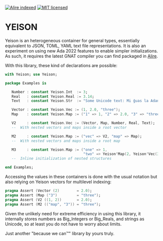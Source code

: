 [![Alire indexed](https://img.shields.io/badge/alire-0.1.0-blue.svg)](https://alire.ada.dev)
[![MIT licensed](https://img.shields.io/badge/license-MIT-blue.svg)](./LICENSE)


# YEISON #

Yeison is an heterogeneous container for general types, essentially equivalent
to JSON, TOML, YAML text file representations. It is also an experiment on
using new Ada 2022 features to enable simpler initializations. As such, it
requires the latest GNAT compiler you can find packaged in
[Alire](https://alire.ada.dev).

With this library, these kind of declarations are possible:

```Ada
with Yeison; use Yeison;

package Examples is

   Number : constant Yeison.Int  := 3;
   Real   : constant Yeison.Real := 3.14;
   Text   : constant Yeison.Str  := "Some Unicode text: Mi ĝuas la Adan programlingvon";

   Vector : constant Yeison.Vec := (1, 2.0, "three");
   Map    : constant Yeison.Map := ("1" => 1, "2" => 2.0, "3" => "three");

   V2     : constant Yeison.Vec := (Vector, Map, Number, Real, Text);
   --  With nested vectors and maps inside a root vector

   M2     : constant Yeison.Map := ("vec" => V2, "map" => Map);
   --  With nested vectors and maps inside a root map

   M3     : constant Yeison.Map := ("one" => 1, 
                                    "two" => Yeison'Map(2, Yeison'Vec(3, 4, 5)));
   --  Inline initialization of nested structures

end Examples;
```

Accessing the values in these containers is done with the usual notation but
also relying on Yeison vectors for multilevel indexing:

```Ada
pragma Assert (Vector (2)        = 2.0);
pragma Assert (Map ("3")         = "three");
pragma Assert (V2 ((1, 2))       = 2.0);
pragma Assert (M2 (("map", "3")) = "three");
```

Given the unlikely need for extreme efficiency in using this library, it
internally stores numbers as Big_Integers or Big_Reals, and strings as
Unicode, so at least you do not have to worry about limits.

Just another "because we can™" library by yours truly.
